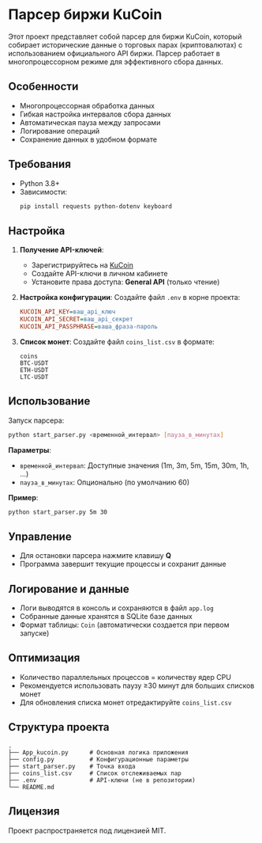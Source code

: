 # Парсер биржи KuCoin

Этот проект представляет собой парсер для биржи KuCoin, который собирает исторические данные о торговых парах (криптовалютах) с использованием официального API биржи. Парсер работает в многопроцессорном режиме для эффективного сбора данных.

## Особенности

- Многопроцессорная обработка данных
- Гибкая настройка интервалов сбора данных
- Автоматическая пауза между запросами
- Логирование операций
- Сохранение данных в удобном формате

## Требования

- Python 3.8+
- Зависимости:
  ```bash
  pip install requests python-dotenv keyboard
  ```

## Настройка

1. **Получение API-ключей**:
   - Зарегистрируйтесь на [KuCoin](https://www.kucoin.com/)
   - Создайте API-ключи в личном кабинете
   - Установите права доступа: **General API** (только чтение)

2. **Настройка конфигурации**:
   Создайте файл `.env` в корне проекта:
   ```ini
   KUCOIN_API_KEY=ваш_api_ключ
   KUCOIN_API_SECRET=ваш_api_секрет
   KUCOIN_API_PASSPHRASE=ваша_фраза-пароль
   ```

3. **Список монет**:
   Создайте файл `coins_list.csv` в формате:
   ```csv
   coins
   BTC-USDT
   ETH-USDT
   LTC-USDT
   ```

## Использование

Запуск парсера:
```bash
python start_parser.py <временной_интервал> [пауза_в_минутах]
```

**Параметры**:
- `временной_интервал`: Доступные значения (1m, 3m, 5m, 15m, 30m, 1h, ...)
- `пауза_в_минутах`: Опционально (по умолчанию 60)

**Пример**:
```bash
python start_parser.py 5m 30
```

## Управление

- Для остановки парсера нажмите клавишу **Q**
- Программа завершит текущие процессы и сохранит данные

## Логирование и данные

- Логи выводятся в консоль и сохраняются в файл `app.log`
- Собранные данные хранятся в SQLite базе данных
- Формат таблицы: `Coin` (автоматически создается при первом запуске)

## Оптимизация

- Количество параллельных процессов = количеству ядер CPU
- Рекомендуется использовать паузу ≥30 минут для больших списков монет
- Для обновления списка монет отредактируйте `coins_list.csv`

## Структура проекта

```
.
├── App_kucoin.py      # Основная логика приложения
├── config.py          # Конфигурационные параметры
├── start_parser.py    # Точка входа
├── coins_list.csv     # Список отслеживаемых пар
├── .env               # API-ключи (не в репозитории)
└── README.md
```

## Лицензия

Проект распространяется под лицензией MIT.
